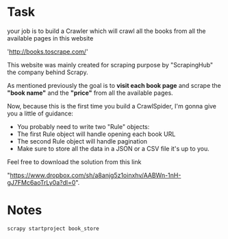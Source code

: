 # Task
your job is to build a Crawler which will crawl all the books from all the available pages in this website 

'http://books.toscrape.com/'

This website was mainly created for scraping purpose by "ScrapingHub" the company behind Scrapy.

As mentioned previously the goal is to **visit each book page** and scrape the **"book name"** and the **"price"** 
from all the available pages.

Now, because this is the first time you build a CrawlSpider, I'm gonna give you a little of guidance:
- You probably need to write two "Rule" objects:
- The first Rule object will handle opening each book URL
- The second Rule object will handle pagination
- Make sure to store all the data in a JSON or a CSV file it's up to you.

Feel free to download the solution from this link 

"https://www.dropbox.com/sh/a8anjg5z1oinxhv/AABWn-1nH-gJ7FMc6aoTrLy0a?dl=0".

# Notes

```scrapy startproject book_store```